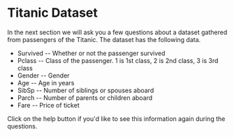# Titanic Dataset

In the next section we will ask you a few questions about a dataset gathered from passengers of the Titanic. The dataset has the following data. 

- Survived -- Whether or not the passenger survived                                  
- Pclass   -- Class of the passenger. 1 is 1st class, 2 is 2nd class, 3 is 3rd class 
- Gender   -- Gender                                                                 
- Age      -- Age in years                                                           
- SibSp    -- Number of siblings or spouses aboard                                   
- Parch    -- Number of parents or children aboard                                   
- Fare     -- Price of ticket                                                        

Click on the help button if you'd like to see this information again during the questions.

